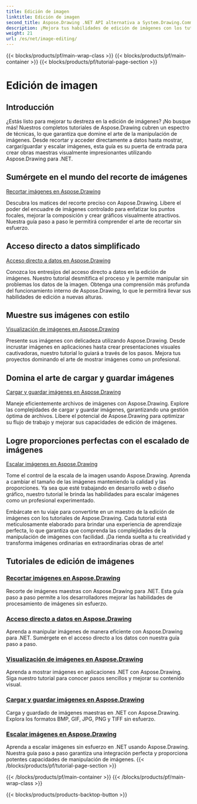 ```yaml
---
title: Edición de imagen
linktitle: Edición de imagen
second_title: Aspose.Drawing .NET API alternativa a System.Drawing.Common
description: ¡Mejora tus habilidades de edición de imágenes con los tutoriales de Aspose.Drawing! Aprenda técnicas de recorte, acceso directo a datos, visualización y escalado para obtener resultados sorprendentes.
weight: 21
url: /es/net/image-editing/
---
```


{{< blocks/products/pf/main-wrap-class >}}
{{< blocks/products/pf/main-container >}}
{{< blocks/products/pf/tutorial-page-section >}}

# Edición de imagen


## Introducción

¿Estás listo para mejorar tu destreza en la edición de imágenes? ¡No busque más! Nuestros completos tutoriales de Aspose.Drawing cubren un espectro de técnicas, lo que garantiza que domine el arte de la manipulación de imágenes. Desde recortar y acceder directamente a datos hasta mostrar, cargar/guardar y escalar imágenes, esta guía es su puerta de entrada para crear obras maestras visualmente impresionantes utilizando Aspose.Drawing para .NET.

## Sumérgete en el mundo del recorte de imágenes

[Recortar imágenes en Aspose.Drawing](./cropping/)

Descubra los matices del recorte preciso con Aspose.Drawing. Libere el poder del encuadre de imágenes controlado para enfatizar los puntos focales, mejorar la composición y crear gráficos visualmente atractivos. Nuestra guía paso a paso le permitirá comprender el arte de recortar sin esfuerzo.

## Acceso directo a datos simplificado

[Acceso directo a datos en Aspose.Drawing](./direct-data-access/)

Conozca los entresijos del acceso directo a datos en la edición de imágenes. Nuestro tutorial desmitifica el proceso y le permite manipular sin problemas los datos de la imagen. Obtenga una comprensión más profunda del funcionamiento interno de Aspose.Drawing, lo que le permitirá llevar sus habilidades de edición a nuevas alturas.

## Muestre sus imágenes con estilo

[Visualización de imágenes en Aspose.Drawing](./display/)

Presente sus imágenes con delicadeza utilizando Aspose.Drawing. Desde incrustar imágenes en aplicaciones hasta crear presentaciones visuales cautivadoras, nuestro tutorial lo guiará a través de los pasos. Mejora tus proyectos dominando el arte de mostrar imágenes como un profesional.

## Domina el arte de cargar y guardar imágenes

[Cargar y guardar imágenes en Aspose.Drawing](./load-save/)

Maneje eficientemente archivos de imágenes con Aspose.Drawing. Explore las complejidades de cargar y guardar imágenes, garantizando una gestión óptima de archivos. Libere el potencial de Aspose.Drawing para optimizar su flujo de trabajo y mejorar sus capacidades de edición de imágenes.

## Logre proporciones perfectas con el escalado de imágenes

[Escalar imágenes en Aspose.Drawing](./scale/)

Tome el control de la escala de la imagen usando Aspose.Drawing. Aprenda a cambiar el tamaño de las imágenes manteniendo la calidad y las proporciones. Ya sea que esté trabajando en desarrollo web o diseño gráfico, nuestro tutorial le brinda las habilidades para escalar imágenes como un profesional experimentado.

Embárcate en tu viaje para convertirte en un maestro de la edición de imágenes con los tutoriales de Aspose.Drawing. Cada tutorial está meticulosamente elaborado para brindar una experiencia de aprendizaje perfecta, lo que garantiza que comprenda las complejidades de la manipulación de imágenes con facilidad. ¡Da rienda suelta a tu creatividad y transforma imágenes ordinarias en extraordinarias obras de arte!
## Tutoriales de edición de imágenes
### [Recortar imágenes en Aspose.Drawing](./cropping/)
Recorte de imágenes maestras con Aspose.Drawing para .NET. Esta guía paso a paso permite a los desarrolladores mejorar las habilidades de procesamiento de imágenes sin esfuerzo.
### [Acceso directo a datos en Aspose.Drawing](./direct-data-access/)
Aprenda a manipular imágenes de manera eficiente con Aspose.Drawing para .NET. Sumérgete en el acceso directo a los datos con nuestra guía paso a paso.
### [Visualización de imágenes en Aspose.Drawing](./display/)
Aprenda a mostrar imágenes en aplicaciones .NET con Aspose.Drawing. Siga nuestro tutorial para conocer pasos sencillos y mejorar su contenido visual.
### [Cargar y guardar imágenes en Aspose.Drawing](./load-save/)
Carga y guardado de imágenes maestras en .NET con Aspose.Drawing. Explora los formatos BMP, GIF, JPG, PNG y TIFF sin esfuerzo.
### [Escalar imágenes en Aspose.Drawing](./scale/)
Aprenda a escalar imágenes sin esfuerzo en .NET usando Aspose.Drawing. Nuestra guía paso a paso garantiza una integración perfecta y proporciona potentes capacidades de manipulación de imágenes.
{{< /blocks/products/pf/tutorial-page-section >}}

{{< /blocks/products/pf/main-container >}}
{{< /blocks/products/pf/main-wrap-class >}}

{{< blocks/products/products-backtop-button >}}
